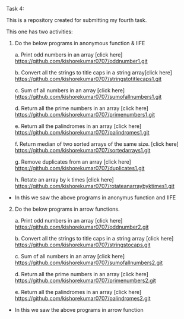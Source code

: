 Task 4:

This is a repository created for submitting my fourth task.

This one has two activities:

1. Do the below programs in anonymous function & IIFE

    a. Print odd numbers in an array [click here] https://github.com/kishorekumar0707/oddnumber1.git

    b. Convert all the strings to title caps in a string array[click here]             
       https://github.com/kishorekumar0707/stringstotitlecaps1.git

   c. Sum of all numbers in an array [click here] https://github.com/kishorekumar0707/sumofallnumbers1.git

   d. Return all the prime numbers in an array [click here] https://github.com/kishorekumar0707/primenumbers1.git

   e. Return all the palindromes in an array [click here] https://github.com/kishorekumar0707/palindromes1.git

   f. Return median of two sorted arrays of the same size. [click here] https://github.com/kishorekumar0707/sortedarrays1.git

   g. Remove duplicates from an array [click here] https://github.com/kishorekumar0707/duplicates1.git

   h. Rotate an array by k times [click here] https://github.com/kishorekumar0707/rotateanarraybyktimes1.git

- In this we saw the above programs in anonymus function and IIFE

2. Do the below programs in arrow functions.

    a. Print odd numbers in an array [click here] https://github.com/kishorekumar0707/oddnumber2.git
   
    b. Convert all the strings to title caps in a string array [click here]     https://github.com/kishorekumar0707/stringstocaps.git
   
    c. Sum of all numbers in an array [click here] https://github.com/kishorekumar0707/sumofallnumbers2.git
   
    d. Return all the prime numbers in an array [click here] https://github.com/kishorekumar0707/primenumbers2.git
   
    e. Return all the palindromes in an array [click here] https://github.com/kishorekumar0707/palindromes2.git

- In this we saw the above programs in arrow function



